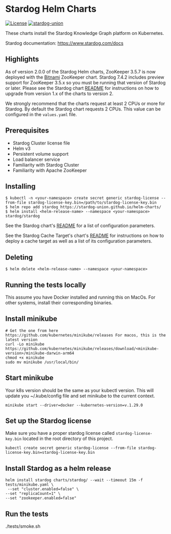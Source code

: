 Stardog Helm Charts
===================

[![License](https://img.shields.io/badge/License-Apache%202.0-blue.svg)](https://opensource.org/licenses/Apache-2.0)
[![stardog-union](https://circleci.com/gh/stardog-union/helm-charts.svg?style=shield)](https://app.circleci.com/pipelines/gh/stardog-union/helm-charts)

These charts install the Stardog Knowledge Graph platform on Kubernetes.

Stardog documentation: https://www.stardog.com/docs

Highlights
----------

As of version 2.0.0 of the Stardog Helm charts, ZooKeeper 3.5.7 is now deployed
with the [Bitnami](https://github.com/bitnami/charts/tree/master/bitnami/zookeeper)
ZooKeeper chart. Stardog 7.4.2 includes preview support for ZooKeeper 3.5.x so you
must be running that version of Stardog or later. Please see the Stardog chart
[README](https://github.com/stardog-union/helm-charts/blob/master/charts/stardog/README.md)
for instructions on how to upgrade from version 1.x of the charts to version 2.

We strongly recommend that the charts request at least 2 CPUs or more for Stardog.
By default the Stardog chart requests 2 CPUs. This value can be configured in the
`values.yaml` file.

Prerequisites
-------------

- Stardog Cluster license file
- Helm v3
- Persistent volume support
- Load balancer service
- Familiarity with Stardog Cluster
- Familiarity with Apache ZooKeeper

Installing
----------

```
$ kubectl -n <your-namespace> create secret generic stardog-license --from-file stardog-license-key.bin=/path/to/stardog-license-key.bin
$ helm repo add stardog https://stardog-union.github.io/helm-charts/
$ helm install <helm-release-name> --namespace <your-namespace> stardog/stardog
```

See the Stardog chart's [README](https://github.com/stardog-union/helm-charts/blob/master/charts/stardog/README.md)
for a list of configuration parameters.

See the Stardog Cache Target's chart's [README](https://github.com/stardog-union/helm-charts/blob/master/charts/cachetarget/README.md)
for instructions on how to deploy a cache target as well as a list of its configuration parameters.

Deleting
--------

```
$ helm delete <helm-release-name> --namespace <your-namespace>
```

Running the tests locally
-------------------------

This assume you have Docker installed and running this on MacOs. For other systems, install their corresponding binaries.

## Install minikube
```
# Get the one from here https://github.com/kubernetes/minikube/releases For macos, this is the latest version
curl -Lo minikube https://github.com/kubernetes/minikube/releases/download/<minikube-version>/minikube-darwin-arm64
chmod +x minikube
sudo mv minikube /usr/local/bin/
```

## Start minikube
Your k8s version should be the same as your kubectl version. This will update you ~/.kube/config file and set minikube to the current context.
```
minikube start --driver=docker --kubernetes-version=v.1.29.0
```

## Set up the Stardog license
Make sure you have a proper stardog license called `stardog-license-key.bin` located in the root directory of this project.
```
kubectl create secret generic stardog-license --from-file stardog-license-key.bin=stardog-license-key.bin
```

## Install Stardog as a helm release
```
helm install stardog charts/stardog/ --wait --timeout 15m -f tests/minikube.yaml \
 --set "cluster.enabled=false" \
--set "replicaCount=1" \
--set "zookeeper.enabled=false"
```

## Run the tests
 ./tests/smoke.sh